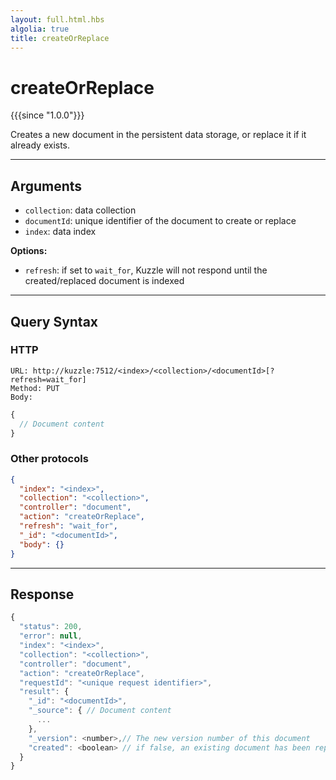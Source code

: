 ```yaml
---
layout: full.html.hbs
algolia: true
title: createOrReplace
---
```


# createOrReplace

{{{since "1.0.0"}}}

Creates a new document in the persistent data storage, or replace it if it already exists.


---

## Arguments

* `collection`: data collection
* `documentId`: unique identifier of the document to create or replace
* `index`: data index

**Options:**

* `refresh`: if set to `wait_for`, Kuzzle will not respond until the created/replaced document is indexed

---

## Query Syntax

### HTTP

```http
URL: http://kuzzle:7512/<index>/<collection>/<documentId>[?refresh=wait_for]
Method: PUT  
Body:
```

```js
{
  // Document content
}
```

### Other protocols

```json
{
  "index": "<index>",
  "collection": "<collection>",
  "controller": "document",
  "action": "createOrReplace",
  "refresh": "wait_for",
  "_id": "<documentId>",    
  "body": {}
}
```

---

## Response

```javascript
{
  "status": 200,
  "error": null,
  "index": "<index>",
  "collection": "<collection>",
  "controller": "document",
  "action": "createOrReplace",
  "requestId": "<unique request identifier>",
  "result": {
    "_id": "<documentId>",
    "_source": { // Document content
      ...
    },
    "_version": <number>,// The new version number of this document
    "created": <boolean> // if false, an existing document has been replaced
  }
}
```

